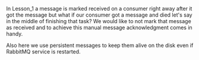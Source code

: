 In Lesson_1 a message is marked received on a consumer right away after it got the message but what if our consumer got a message and died let's say in the middle of finishing that task? We would like to not mark that message as received and to achieve this manual message acknowledgment comes in handy.

Also here we use persistent messages to keep them alive on the disk even if RabbitMQ service is restarted.